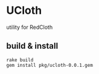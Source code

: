 UCloth
======

utility for RedCloth

build & install
-----

    rake build
    gem install pkg/ucloth-0.0.1.gem
